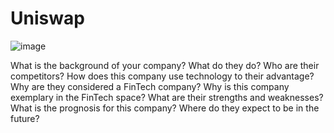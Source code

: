# Uniswap
![image](https://user-images.githubusercontent.com/115046768/194445633-1e51a742-8742-44b6-9b97-91e013d9e85e.png)

What is the background of your company? What do they do? Who are their competitors?
How does this company use technology to their advantage? Why are they considered a FinTech company?
Why is this company exemplary in the FinTech space? What are their strengths and weaknesses?
What is the prognosis for this company? Where do they expect to be in the future?
